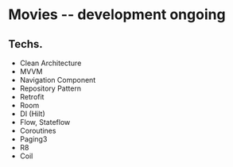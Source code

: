 # Movies -- development ongoing

## Techs.

- Clean Architecture
- MVVM
- Navigation Component  
- Repository Pattern
- Retrofit
- Room
- DI (Hilt)
- Flow, Stateflow
- Coroutines
- Paging3
- R8
- Coil

